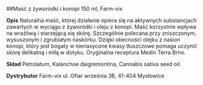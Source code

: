 ##Maść z żyworódki i konopi 150 ml, Farm-vix

**Opis** Naturalna maść, której działanie opiera się na aktywnych substancjach zawartych w wyciągu z żyworódki i oleju z konopi. Maść korzystnie wpływa na wrażliwą i starzejącą się skórę. Szczególnie polecana przy zniszczonym, wysuszonym i zgrubiałym naskórku. Dzięki obecności olejku z nasion konopi, który jest bogaty w nienasycone kwasy tłuszczowe pomaga uczynić skórę delikatną i miłą w dotyku. 
Oryginalna receptura Medin Terra Brno.

**Skład** Petrolatum, Kalanchoe daigremontina, Cannabis sativa seed oil.

**Dystrybutor** Farm-vix
ul. Ofiar września 3B, 41-404 Mysłowice